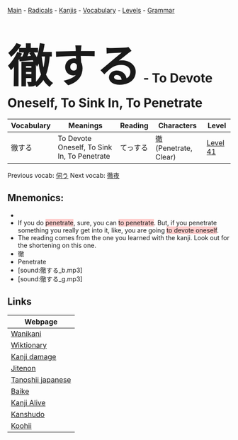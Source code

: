 <style> bigfont {font-size: 100px}</style>
[Main](../README.md) -
[Radicals](../radicals.md) -
[Kanjis](../kanjis.md) -
[Vocabulary](../vocabulary.md) -
[Levels](../levels.md) -
[Grammar](../grammar.md)
# <bigfont> 徹する</bigfont> - To Devote Oneself, To Sink In, To Penetrate 

| Vocabulary | Meanings | Reading | Characters | Level |
| --- | --- | --- | --- | --- |
| 徹する | To Devote Oneself, To Sink In, To Penetrate | てっする |  [徹](../kanjis/徹.md) (Penetrate, Clear) | [Level 41](../levels/wk_level41.md) |

Previous vocab: [伺う](伺う.md) Next vocab: [徹夜](徹夜.md) 

## Mnemonics:

* 
* If you do <span style="background-color:#ffcccb"> penetrate</span>, sure, you can <span style="background-color:#ffcccb"> to penetrate</span>. But, if you penetrate something you really get into it, like, you are going <span style="background-color:#ffcccb"> to devote oneself</span>.
* The reading comes from the one you learned with the kanji. Look out for the shortening on this one.
* 徹
* Penetrate
* [sound:徹する_b.mp3]
* [sound:徹する_g.mp3]


## Links 

| Webpage |
| --- |
| [Wanikani          ](https://www.wanikani.com/kanji/徹する) |
| [Wiktionary        ](https://en.wiktionary.org/wiki/徹する) |
| [Kanji damage      ](http://www.kanjidamage.com/kanji/search?utf8=✓&q=徹する) |
| [Jitenon           ](https://jitenon.com/kanji/徹する) |
| [Tanoshii japanese ](https://www.tanoshiijapanese.com/dictionary/kanji.cfm?k=徹する) |
| [Baike             ](https://baike.baidu.com/item/徹する) |
| [Kanji Alive       ](https://app.kanjialive.com/徹する) |
| [Kanshudo          ](https://www.kanshudo.com/searchmn?q=徹する) |
| [Koohii            ](https://kanji.koohii.com/study/kanji/徹する) |
